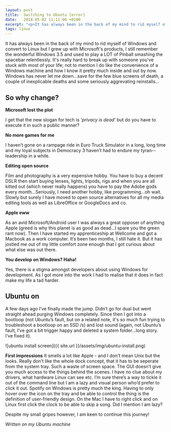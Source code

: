 ```yaml
---
layout: post
title:  Switching to Ubuntu [error]
date:   2018-05-02 11:11:06 +0100
excerpt: "<p>It has always been in the back of my mind to rid myself of Windows and convert to Linux</p>"
tags: linux
---
```

It has always been in the back of my mind to rid myself of Windows and convert to Linux but I grew up with Microsoft's products, I still remember the wonderful Windows 3.5 and used to play a LOT of Pinball smashing the spacebar relentlessly. It's really hard to break up with someone you've stuck with most of your life; not to mention I do like the convenience of a Windows machine and how I know it pretty much inside and out by now. Windows has never let me down...save for the few blue screens of death, a couple of inexplicable deaths and some seriously aggrevating reinstalls...

## So why change?

**Microsoft lost the plot**

I get that the new slogan for tech is *‘privacy is dead’* but do you have to execute it in such a public manner?

**No more games for me**

I haven’t gone on a rampage ride in Euro Truck Simulator in a long, long time and my loyal subjects in Democracy 3 haven’t had to endure my tyran--leadership in a while.

**Editing open source**

Film and photography is a very expensive hobby. You have to buy a decent DSLR then start buying lenses, lights, tripods, rigs and when you are all kitted out (which never really happens) you have to pay the Adobe gods every month...Seriously, I need another hobby, like programming...oh wait.
Slowly but surely I have moved to open source alternatives for all my media editing tools as well as LibreOffice or GoogleDocs and co.

**Apple eww**

As an avid Microsoft/Android user I was always a great opposer of anything Apple (greed is why this planet is as good as dead...I spare you the green rant now). Then I have started my apprenticeship at Wellcome and got a Macbook as a work computer.
It’s been two months, I still hate it. But it has jostled me out of my little comfort zone enough that I got curious about what else was out there.

**You develop on Windows? Haha!**

Yes, there is a stigma amongst developers about using Windows for development. As I got more into the work I had to realise that it does in fact make my life a tad harder.

## Ubuntu on

A few days ago I’ve finally made the jump. Didn’t go for dual but went straight ahead purging Windows completely. Since then I got into a bootloop (not Ubuntu’s fault, but on a related note, it's so much fun trying to troubleshoot a bootloop on an SSD /s) and lost sound (again, not Ubuntu’s fault, I’ve got a bit trigger happy and deleted a system folder...long story. I’ve fixed it).

![ubuntu install screen]({{ site.url }}/assets/img/ubuntu-install.png)

**First impressions**
It smells a lot like Apple - and I don't mean Unix but the looks. Really don’t like the whole dock concept, that it has to be seperate from the system tray. Such a waste of screen space.
The GUI doesn’t give you much access to the things behind the scenes. I have no clue about my drivers, what hardware Linux can see etc. I’m sure there’s a way to tickle it out of the command line but I am a lazy and visual person who’d prefer to click it out.
Spotify on Windows is pretty much the king. Having to only hover over the icon on the tray and be able to control the thing is the definition of user-friendly design. On the Mac I have to right click and on Linux first click the clock to be able to skip a song. Did I mention I am lazy?

Despite my small gripes however, I am keen to continue this journey!

*Written on my Ubuntu machine*